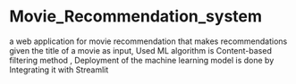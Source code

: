 # Movie_Recommendation_system
a web application for movie recommendation that makes recommendations given the title of a movie as input,
Used ML algorithm is Content-based filtering method , Deployment of the machine learning model is done by Integrating it with Streamlit
